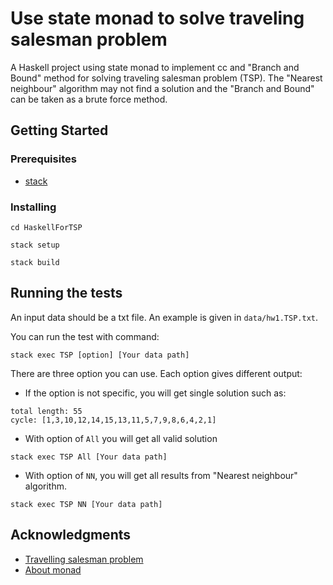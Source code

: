 # Use state monad to solve traveling salesman problem

A Haskell project using state monad to implement cc and "Branch and Bound" method for solving traveling salesman problem (TSP).
The "Nearest neighbour" algorithm may not find a solution and the "Branch and Bound" can be taken as a brute force method.

## Getting Started

### Prerequisites

* [stack](https://docs.haskellstack.org/en/stable/README/#how-to-install)

### Installing

```
cd HaskellForTSP
 
stack setup
 
stack build
```


## Running the tests
An input data should be a txt file. An example is given in `data/hw1.TSP.txt`. 

You can run the test with command:
```
stack exec TSP [option] [Your data path]
```

There are three option you can use. Each option gives different output:
* If the option is not specific, you will get single solution such as:

```
total length: 55
cycle: [1,3,10,12,14,15,13,11,5,7,9,8,6,4,2,1]
```

* With option of `All` you will get all valid solution
```
stack exec TSP All [Your data path]
```

* With option of `NN`, you will get all results from "Nearest neighbour" algorithm.
```
stack exec TSP NN [Your data path]
```







## Acknowledgments

* [Travelling salesman problem](https://en.wikipedia.org/wiki/Travelling_salesman_problem#Constructive_heuristics)
* [About monad](http://adit.io/posts/2013-06-10-three-useful-monads.html#the-state-monad)

